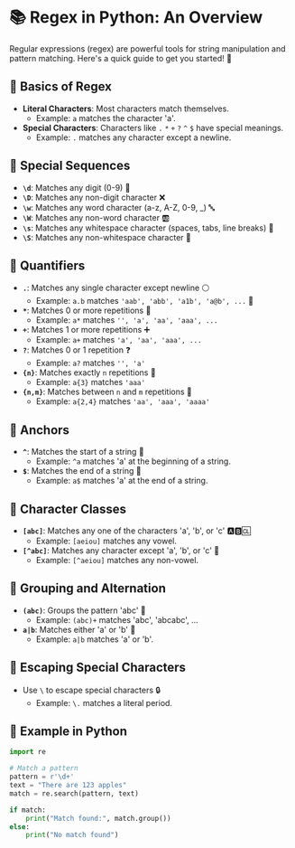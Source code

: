 # 📚 Regex in Python: An Overview

Regular expressions (regex) are powerful tools for string manipulation and pattern matching. Here's a quick guide to get you started! 🚀

## 🔹 Basics of Regex

- **Literal Characters**: Most characters match themselves.
  - Example: `a` matches the character 'a'.
- **Special Characters**: Characters like `.` `*` `+` `?` `^` `$` have special meanings.
  - Example: `.` matches any character except a newline.

## 🔹 Special Sequences

- **`\d`**: Matches any digit (0-9) 🧮
- **`\D`**: Matches any non-digit character ❌
- **`\w`**: Matches any word character (a-z, A-Z, 0-9, _) 🔤
- **`\W`**: Matches any non-word character 🆎
- **`\s`**: Matches any whitespace character (spaces, tabs, line breaks) 📏
- **`\S`**: Matches any non-whitespace character 🚫

## 🔹 Quantifiers

- **`.`**: Matches any single character except newline ⚪
  - Example: `a.b` matches `'aab', 'abb', 'a1b', 'a@b', ...` 🙂
- **`*`**: Matches 0 or more repetitions 🌟
  - Example: `a*` matches `'', 'a', 'aa', 'aaa', ...`
- **`+`**: Matches 1 or more repetitions ➕
  - Example: `a+` matches `'a', 'aa', 'aaa', ...`
- **`?`**: Matches 0 or 1 repetition ❓
  - Example: `a?` matches `'', 'a'`
- **`{n}`**: Matches exactly `n` repetitions 🔢
  - Example: `a{3}` matches `'aaa'`
- **`{n,m}`**: Matches between `n` and `m` repetitions 🧮
  - Example: `a{2,4}` matches `'aa', 'aaa', 'aaaa'`

## 🔹 Anchors

- **`^`**: Matches the start of a string 📍
  - Example: `^a` matches 'a' at the beginning of a string.
- **`$`**: Matches the end of a string 🎯
  - Example: `a$` matches 'a' at the end of a string.

## 🔹 Character Classes

- **`[abc]`**: Matches any one of the characters 'a', 'b', or 'c' 🅰️🅱️🆑
  - Example: `[aeiou]` matches any vowel.
- **`[^abc]`**: Matches any character except 'a', 'b', or 'c' 🚫
  - Example: `[^aeiou]` matches any non-vowel.

## 🔹 Grouping and Alternation

- **`(abc)`**: Groups the pattern 'abc' 🔗
  - Example: `(abc)+` matches 'abc', 'abcabc', ...
- **`a|b`**: Matches either 'a' or 'b' 🔀
  - Example: `a|b` matches 'a' or 'b'.

## 🔹 Escaping Special Characters

- Use `\` to escape special characters 🔒
  - Example: `\.` matches a literal period.

## 🔹 Example in Python

```python
import re

# Match a pattern
pattern = r'\d+'
text = "There are 123 apples"
match = re.search(pattern, text)

if match:
    print("Match found:", match.group())
else:
    print("No match found")
